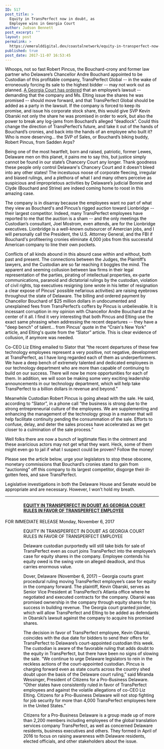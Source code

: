 ```yaml
---
ID: 517
post_title: >
  Equity in TransPerfect now in doubt, as
  Employee wins in Georgia Court
author: Judson Bennett
post_excerpt: ""
layout: post
permalink: >
  https://emeralddigital.dev/coastalnetwork/equity-in-transperfect-now-in-doubt-as-employee-wins-in-georgia-court/
published: true
post_date: 2017-11-07 16:53:45
---
```

<span style="color:#000000;">Whoops, not so fast Robert Pincus, the Bouchard-crony and former law partner who Delaware’s Chancellor Andre Bouchard appointed to be Custodian of this profitable company, TransPerfect Global -- in the wake of erroneously forcing its sale to the highest bidder -- may not work out as planned. <a href="http://delawarebusinessnow.com/2017/11/georgia-court-oks-motion-to-add-transperfect-co-founder-and-company-as-defendants-in-stock-dispute/" target="_blank" rel="noopener noreferrer">A Georgia Court has ordered</a> that an employee’s lawsuit -- demanding that the company and Ms. Elting issue the shares he was promised -- should move forward, and that TransPerfect Global should be added as a party in the lawsuit. If the company is forced to keep its promise, and issue his corporate stock share, this would give SVP Kevin Obarski not only the share he was promised in order to work, but also the power to break any log-jams from Bouchard’s alleged “deadlock”. Could this change the direction of TransPerfect’s future, and take it out of the hands of Bouchard’s cronies, and back into the hands of an employee who built it? Who is more deserving... the SVP of Sales, or Bouchard’s biking buddy, Robert Pincus, from Sadden Arps?</span>

<span style="color:#000000;">Being one of the most heartfelt, born and raised, patriotic, former Lewes, Delaware men on this planet, it pains me to say this, but justice simply cannot be found in our state’s Chancery Court any longer. Thank goodness these people only control Delaware's Chancery Court and it doesn't bleed into any other states! The incestuous noose of corporate fleecing, irregular and biased rulings, and a plethora of what I and many others perceive as suspicious and improprietous activities by Delaware’s judicial Bonnie and Clyde (Bouchard and Strine) are indeed coming home to roost in this amazing case.</span>

<span style="color:#000000;">The company is in disarray because the employees want no part of what they view as Bouchard's and Pincus’s rigged auction toward Lionbridge -- their largest competitor. Indeed, many TransPerfect employees have reported to me that the auction is a sham -- and the only meetings the Custodian’s consultant, Joel Mostrom, even attends, are for the Lionbridge executives. Lionbridge is a well-known outsourcer of Amercian jobs, and I will personally call the President, the U.S. Attorney General, and the FBI if Bouchard's profiteering cronies eliminate 4,000 jobs from this successful American company to line their own pockets.</span>

<span style="color:#000000;">Conflicts of all kinds abound in this absurd case within and without, both past and present. The connections between the Judges, the Plaintiff’s lawyers, and the Custodian are so far reaching it boggles the mind. The apparent and seeming collusion between law firms in their legal representation of the parties, pirating of intellectual properties, ex-parte communications, paranoid and dictatorial rulings by the custodian, violation of civil rights, top executives resigning (one wrote in his letter of resignation a clear expose of Pincus’ possible nefarious activities) are raising eyebrows throughout the state of Delaware. The billing and ordered payment by Chancellor Bouchard of $25 million dollars in undocumented and unexplained fees from TransPerfect’s coffers by Pincus is unbelievable. It is incessant corruption in my opinion with Chancellor Andre Bouchard at the center of it all. I find it very interesting that both Pincus and Elting use the exact same phrasing when addressing the recent departures -- they have a "deep bench" of talent... from Pincus' quote in the “Crain's New York” article, and Elting's quote from the “Slator” article. This is clear evidence of collusion, if anymore was needed.</span>

<span style="color:#000000;">Co-CEO Liz Elting emailed to Slator that “the recent departures of these few technology employees represent a very positive, not negative, development at TransPerfect, as I have long regarded each of them as underperformers. We have a deep bench of extremely talented and dedicated employees in our technology department who are more than capable of continuing to build on our success. There will now be more opportunities for each of them. In addition, we will soon be making some very exciting leadership announcements in our technology department, which will help take TransPerfect to a billion dollars in revenue and beyond.”</span>

<span style="color:#000000;">Meanwhile Custodian Robert Pincus is going ahead with the sale. He said, according to “Slator”, in a phone call “the business is strong due to the strong entrepreneurial culture of the employees. We are supplementing and enhancing the management of the technology group in a manner that will help facilitate continuity pending the consummation of the sale. Efforts to confuse, delay, and deter the sales process have accelerated as we get closer to a culmination of the sale process.”</span>

<span style="color:#000000;">Well folks there are now a bunch of legitimate flies in the ointment and these avaricious actors may not get what they want. Heck, some of them might even go to jail if what I suspect could be proven? Follow the money!</span>

<span style="color:#000000;">Please see the article below, urge your legislators to stop these obscene, monetary commissions that Bouchard’s cronies stand to gain from “auctioning" off this company to its largest competitor, disgorge their ill-gotten fees, and save TransPerfect. </span>

<span style="color:#000000;">Legislative investigations in both the Delaware House and Senate would be appropriate and are necessary. However, I won’t hold my breath.</span>
<span style="color:#000000;"> </span>

<hr />

<h4 style="padding-left:60px;"></h4>
<h4 style="padding-left:60px;"></h4>
<h4 style="padding-left:60px;"><span style="text-decoration:underline;color:#000000;"><a href="http://www.delawareforbusiness.org/news/2017/11/6/equity-in-transperfect-in-doubt-as-georgia-court-rules-in-favor-of-transperfect-employee" target="_blank" rel="noopener noreferrer">EQUITY IN TRANSPERFECT IN DOUBT AS GEORGIA COURT RULES IN FAVOR OF TRANSPERFECT EMPLOYEE</a></span></h4>
<span style="color:#000000;">FOR IMMEDIATE RELEASE</span>
<span style="color:#000000;">Monday, November 6, 2017</span>
<p style="padding-left:60px;"><span style="color:#000000;">EQUITY IN TRANSPERFECT IN DOUBT AS GEORGIA COURT RULES IN FAVOR OF TRANSPERFECT EMPLOYEE</span></p>
<p style="padding-left:60px;"><span style="color:#000000;">Delaware custodian purportedly will still take bids for sale of TransPerfect even as court joins TransPerfect into the employee’s case for equity shares in the company. Employee contends his equity owed is the swing vote on alleged deadlock, and thus carries enormous value.</span></p>
<p style="padding-left:60px;"><span style="color:#000000;">Dover, Delaware (November 6, 2017) – Georgia courts grant procedural ruling moving TransPerfect employee’s case for equity in the company forward. The plaintiff, Kevin Obarski, serves as Senior Vice President at TransPerfect’s Atlanta office where he negotiated and executed contracts for the company. Obarski was promised ownership in the company through equity shares for his success in building revenue. The Georgia court granted joinder, which will allow TransPerfect and Elting to be added as defendants in Obarski’s lawsuit against the company to acquire his promised shares.</span></p>
<p style="padding-left:60px;"><span style="color:#000000;">The decision in favor of TransPerfect employee, Kevin Obarski, coincides with the due date for bidders to send their offers for TransPerfect to Delaware’s court-appointed custodian this week. The custodian is aware of the favorable ruling that adds doubt to the equity in TransPerfect, but there have been no signs of slowing the sale. “We continue to urge Delaware legislators to rein in the reckless actions of the court-appointed custodian. Pincus is charging forward even as state courts across the country shed doubt upon the basis of the Delaware court ruling,” said Miranda Wessinger, President of Citizens for a Pro-Business Delaware. “Other states have consistently ruled in favor of TransPerfect employees and against the volatile allegations of co-CEO Liz Elting. Citizens for a Pro-Business Delaware will not stop fighting for job security for more than 4,000 TransPerfect employees here in the United States.”</span></p>
<p style="padding-left:60px;"><span style="color:#000000;">Citizens for a Pro-Business Delaware is a group made up of more than 2,200 members including employees of the global translation services company TransPerfect, as well as concerned Delaware residents, business executives and others. They formed in April of 2016 to focus on raising awareness with Delaware residents, elected officials, and other stakeholders about the issue.</span></p>
&nbsp;